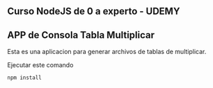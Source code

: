 ## Curso NodeJS de 0 a experto - UDEMY
## APP de Consola Tabla Multiplicar

Esta es una aplicacion para generar archivos de tablas de multiplicar.

Ejecutar este comando

```
npm install
```